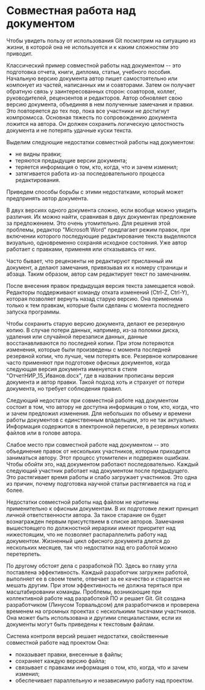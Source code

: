 # Совместная работа над документом

Чтобы увидеть пользу от использования Git посмотрим на ситуацию из жизни, в которой она не используется и к каким сложностям это приводит.

<!-- Работа с постоянно изменяющимися электронным документом -->
Классический пример совместной работы над документом -- это подготовка отчета, книги, диплома, статьи, учебного пособия.
Начальную версию документа автор пишет самостоятельно или компонует из частей, написанных им и соавторами.
Затем он получает обратную связь у заинтересованных сторон: соавторов, коллег, руководителей, рецензентов и редакторов.
Автор обновляет свою версию документа, объединяя в нем полученные замечания и правки.
Это повторяется до тех пор, пока все участники не достигнут компромисса.
Основная тяжесть по сопровождению документа ложится на автора.
Он должен сохранить логическую целостность документа и не потерять удачные куски текста.

Выделим следующие недостатки совместной работы над документом:
* не видны правки;
* теряются предыдущие версии документа;
* теряется информация о том, кто, когда, что и зачем изменил;
* затягивается работа из-за последовательного процесса редактирования.

Приведем способы борьбы с этими недостатками, который может предпринять автор документа.

<!-- Недостаток: не видны правки -->
В двух версиях одного документа сложно, если вообще можно увидеть различия.
Их можно найти, сравнивая в двух документах предложение за предложением.
Это очень утомительно.
Для решения этой проблемы, редактор "Microsoft Word" предлагает режим правок, при включении которого последующие редактирование текста выделяются визуально, одновременно сохраняя исходное состояния.
Уже автор работает с правками, применяя или отказываясь от них.

Часто бывает, что рецензенты не редактируют присланный им документ, а делают замечания, привязывая их к номеру страницы и абзаца.
Таким образом, автор сам редактирует текст по замечаниям.

<!-- Недостаток: теряются предыдущие версии документа -->
После внесения правок предыдущая версия текста замещается новой.
Редакторы поддерживают команду отката изменений (Ctrl-Z, Ctrl-Y), которая позволяет вернуть назад старую версию.
Она применима только к тем правкам, которые были сделаны с момента последнего запуска программы.

<!-- Резервное копирование файлов -->
Чтобы сохранить старую версию документа, делают ее резервную копию.
В случае потери данных, например, из-за поломки диска, удаления или случайной перезаписи данных, данные восстанавливаются по последней копии.
При этом потеряются изменения, которые были произведены с момента последней резервной копии, что лучше, чем потерять все.
Резервное копирование часто применяют при подготовке офисных документов, когда следующая версия документа именуется в стиле "ОтчетНИР_15_Иванов.docx", где в названии прописаны версия документа и автор правки.
Такой подход хоть и страхует от потери документа, но требует соблюдения правил.

<!-- Недостаток: кто, когда, что и зачем предложил изменения -->
Следующий недостаток при совместной работе над документом состоит в том, что автору не доступна информация о том, кто, когда, что и зачем предложил изменения.
Для небольших по объему и времени работы документов с единственным владельцем, это не так актуально.
Информация содержится в электронной переписке, в резервных копиях файлов или в голове автора.

<!-- Недостаток: последовательная работа -->
Слабое место при совместной работе над документом -- это объединение правок от нескольких участников, которым приходится заниматься автору.
Этот процесс утомителен и подвержен ошибкам.
Чтобы обойти это, над документом работают последовательно.
Каждый следующий участник работает над документом после предыдущего.
Это растягивает время работы и слабо загружает участников.
Это одна из причин, почему подготовка научной статьи растягивается на год и более.

<!-- Некритичность недостатков совместной работы над офисным документом -->
Недостатки совместной работы над файлом не критичны применительно к офисным документам.
В их подготовке лежит принцип личной ответственности автора.
За такое старание он будет вознагражден первым присутствием в списке авторов.
Замечания вышестоящего по должностной иерархии имеют приоритет над нижестоящим, что не позволяет распараллелить работу над документом.
Жизненный цикл офисного документа длится до нескольких месяцев, так что недостатки над его работой можно перетерпеть.

<!-- Критичность недостатков совместной разработки ПО -->
По другому обстоят дела с разработкой ПО.
Здесь во главу угла поставлена эффективность.
Каждый разработчик загружен работой, выполняет ее в своем темпе, отвечает за ее качество и старается не мешать другим.
При этом эффективность не должна теряться при масштабировании команды.
Проблемы, возникающие при коллективной работе над разработкой ПО и решает Git.
Git создана разработчиком (Линусом Торвальдсом) для разработчиков и проверена временем на огромных проектах с несколькими тысячами участников.
Она может быть использована и другими специалистами, если их документы могут быть приведены к текстовым файлам.

Система контроля версий решает недостатки, свойственные совместной работе над проектом
Она:
* показывает правки, внесенные в файлы;
* сохраняет каждую версию файла;
* связывает с правками информация о том, кто, когда, что и зачем изменил;
* обеспечивает параллельную и независимую работу над проектом.

